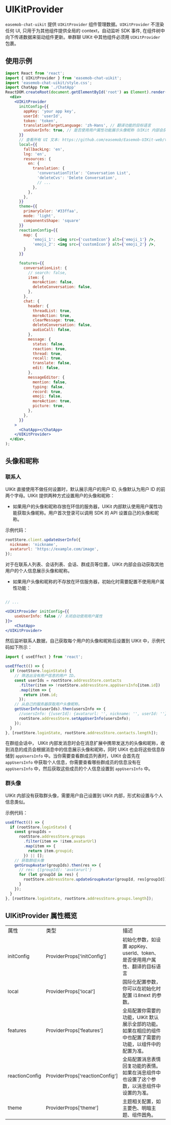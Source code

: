 # UIKitProvider

<Toc />

`easemob-chat-uikit` 提供 `UIKitProvider` 组件管理数据。`UIKitProvider` 不渲染任何 UI, 只用于为其他组件提供全局的 context，自动监听 SDK 事件, 在组件树中向下传递数据来驱动组件更新。单群聊 UIKit 中其他组件必须用 `UIKitProvider` 包裹。

## 使用示例

```jsx
import React from 'react';
import { UIKitProvider } from 'easemob-chat-uikit';
import 'easemob-chat-uikit/style.css';
import ChatApp from './ChatApp'
ReactDOM.createRoot(document.getElementById('root') as Element).render(
  <div>
    <UIKitProvider
      initConfig={{
        appKey: 'your app key',
        userId: 'userId',
        token: 'token',
        translationTargetLanguage: 'zh-Hans', // 翻译功能的目标语言
        useUserInfo: true, // 是否使用用户属性功能展示头像昵称（UIKit 内部会获取用户属性，需要用户自己设置）
      }}
      // 查看所有 UI 文本: https://github.com/easemob/Easemob-UIKit-web/tree/dev/local
      local={{
        fallbackLng: 'en',
        lng: 'en',
        resources: {
          en: {
            translation: {
              'conversationTitle': 'Conversation List',
              'deleteCvs': 'Delete Conversation',
              // ...
            },
          },
        },
      }}
      theme={{
        primaryColor: '#33ffaa',
        mode: 'light',
        componentsShape: 'square'
      }}
      reactionConfig={{
        map: {
            'emoji_1': <img src={'customIcon'} alt={'emoji_1'} />,
            'emoji_2': <img src={'customIcon'} alt={'emoji_2'} />,
        }
      }}

      features={{
        conversationList: {
          // search: false,
          item: {
            moreAction: false,
            deleteConversation: false,
          },
        },
        chat: {
          header: {
            threadList: true,
            moreAction: true,
            clearMessage: true,
            deleteConversation: false,
            audioCall: false,
          },
          message: {
            status: false,
            reaction: true,
            thread: true,
            recall: true,
            translate: false,
            edit: false,
          },
          messageEditor: {
            mention: false,
            typing: false,
            record: true,
            emoji: false,
            moreAction: true,
            picture: true,
          },
        },
      }}
    >
      <ChatApp></ChatApp>
    </UIKitProvider>
  </div>,
);
```

## 头像和昵称

### 联系人

UIKit 直接使用不做任何设置时，默认展示用户的用户 ID, 头像默认为用户 ID 的前两个字母。UIKit 提供两种方式设置用户的头像和昵称：

- 如果用户的头像和昵称存放在环信的服务器，UIKit 内部默认使用用户属性功能获取头像昵称。用户首次登录可以调用 SDK 的 API 设置自己的头像和昵称。

示例代码：

```JavaScript
rootStore.client.updateUserInfo({
  nickname: 'nickname',
  avatarurl: 'https://example.com/image',
});
```

对于在联系人列表、会话列表、会话、群成员等位置，UIKit 内部会自动获取其他用户的个人信息展示头像和昵称。

- 如果用户头像和昵称的不存放在环信服务器，初始化时需要配置不使用用户属性功能：

```jsx

// ...

<UIKitProvider initConfig={{
    useUserInfo: false // 关闭自动使用用户属性
}}>
    <ChatApp>
</UIKitProvider>

```

然后监听联系人数据，自己获取每个用户的头像和昵称后设置到 UIKit 中，示例代码如下所示：

```jsx
import { useEffect } from 'react';

useEffect(() => {
  if (rootStore.loginState) {
    // 筛选出没有用户信息的用户 ID。
    const userIds = rootStore.addressStore.contacts
      .filter(item => !rootStore.addressStore.appUsersInfo[item.id])
      .map(item => {
        return item.id;
      });
    // 从自己的服务器获取用户头像昵称。
    getUserInfo(userIds).then(usersInfo => {
      //usersInfo: {[userId]: {avatarurl: '', nickname: '', userId: ''}}
      rootStore.addressStore.setAppUserInfo(usersInfo);
    });
  }
}, [rootStore.loginState, rootStore.addressStore.contacts.length]);
```

在群组会话中， UIKit 内部发消息时会在消息扩展中携带发送方的头像和昵称，收到消息的成员会根据消息中的信息展示头像和昵称，同时 UIKit 也会将这些信息存储到 `appUsersInfo` 中。当你需要查看群成员列表时，UIKit 会首先在 `appUsersInfo` 中获取个人信息，你需要查看哪些群成员的信息没有在 `appUsersInfo` 中，然后获取这些成员的个人信息设置到 `appUsersInfo` 中。

### 群头像

UIKit 内部没有获取群头像，需要用户自己设置到 UIKit 内部，形式和设置与个人信息类似。

示例代码：

```jsx
useEffect(() => {
  if (rootStore.loginState) {
    const groupIds =
      rootStore.addressStore.groups
        .filter(item => !item.avatarUrl)
        .map(item => {
          return item.groupid;
        }) || [];
    // 获取群组头像
    getGroupAvatar(groupIds).then(res => {
      // res: {[groupId]: 'avatarurl'}
      for (let groupId in res) {
        rootStore.addressStore.updateGroupAvatar(groupId, res[groupId]);
      }
    });
  }
}, [rootStore.loginState, rootStore.addressStore.groups.length]);
```


## UIKitProvider 属性概览

<table>
    <tr>
        <td>属性</td>
        <td>类型</td>
        <td>描述</td>
    </tr>
    <tr>
      <td style=font-size:15px>
        initConfig
      </td>
      <td style=font-size:15px>
        ProviderProps['initConfig']
      </td>
	  <td style=font-size:15px>初始化参数，如设置 appKey、userId、token、是否使用用户属性、翻译的目标语言</td>
      </tr>
	   <tr>
	   <td style=font-size:15px>
       local
        </td>
        <td style=font-size:15px>
       ProviderProps['local']
        </td>
	   <td style=font-size:15px>国际化配置参数，你可以在初始化时配置 i18next 的参数。</td>
	   </tr>
        <tr>
	   <td style=font-size:15px>
       features
        </td>
        <td style=font-size:15px>
       ProviderProps['features']
        </td>
	   <td style=font-size:15px>全局配置你需要的功能，UIKit 默认展示全部的功能。如果在相应的组件中也配置了需要的功能，以组件中的配置为准。</td> 
	   </tr>
        <tr>
	   <td style=font-size:15px>
       reactionConfig
        </td>
        <td style=font-size:15px>
       ProviderProps['reactionConfig']
        </td>
	   <td style=font-size:15px>全局配置消息表情回复功能的表情。如果在消息组件中也设置了这个参数，以消息组件中设置的为准。</td>
	   </tr>
     <tr>
     <td style=font-size:15px>
       theme
        </td>
        <td style=font-size:15px>
       ProviderProps['theme']
        </td>
	   <td style=font-size:15px>主题相关配置，如主要色、明暗主题、组件圆角。</td> 
	   </tr>
</table>
